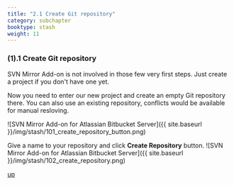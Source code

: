 ```yaml
---
title: "2.1 Create Git repository"
category: subchapter
booktype: stash
weight: 11
---
```



###  (1).1 Create Git repository

SVN Mirror Add-on is not involved in those few very first steps. Just create a project if you don't have one yet.

Now you need to enter our new project and create an empty Git repository there.
You can also use an existing repository, conflicts would be available for manual resloving.

![SVN Mirror Add-on for Atlassian Bitbucket Server]({{ site.baseurl }}/img/stash/101_create_repository_button.png)

Give a name to your repository and click **Create Repository** button.
![SVN Mirror Add-on for Atlassian Bitbucket Server]({{ site.baseurl }}/img/stash/102_create_repository.png)

[up](#up)